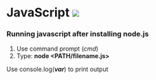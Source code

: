 # JavaScript ![](https://img.shields.io/badge/javascript-learning-yellow.svg)
### Running javascript after installing node.js
1. Use command prompt (*cmd*)
2. Type: **node \<PATH/filename.js\>**

Use console.log(***var***) to print output
